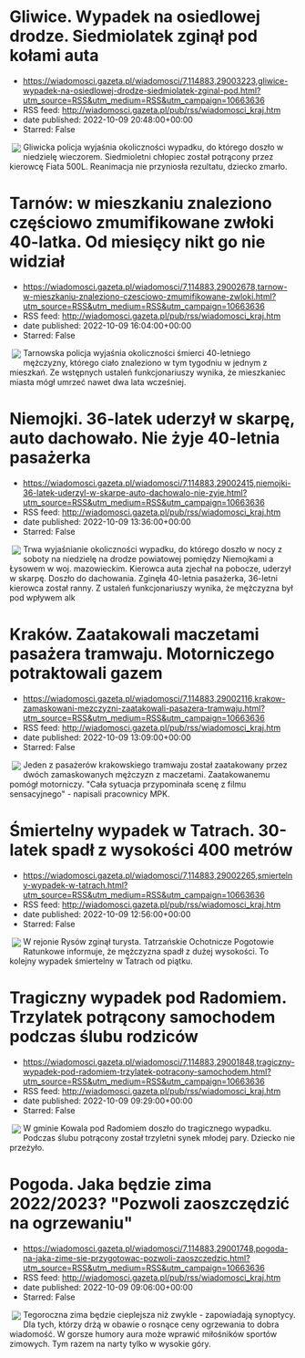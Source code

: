 # Gliwice. Wypadek na osiedlowej drodze. Siedmiolatek zginął pod kołami auta
 - https://wiadomosci.gazeta.pl/wiadomosci/7,114883,29003223,gliwice-wypadek-na-osiedlowej-drodze-siedmiolatek-zginal-pod.html?utm_source=RSS&utm_medium=RSS&utm_campaign=10663636
 - RSS feed: http://wiadomosci.gazeta.pl/pub/rss/wiadomosci_kraj.htm
 - date published: 2022-10-09 20:48:00+00:00
 - Starred: False

<img align="left" hspace="4" src="https://bi.im-g.pl/im/b7/89/1a/z27826871M,Wypadek---zdjecie-ilustracyjne.jpg" vspace="2" />Gliwicka policja wyjaśnia okoliczności wypadku, do którego doszło w niedzielę wieczorem. Siedmioletni chłopiec został potrącony przez kierowcę Fiata 500L. Reanimacja nie przyniosła rezultatu, dziecko zmarło.

# Tarnów: w mieszkaniu znaleziono częściowo zmumifikowane zwłoki 40-latka. Od miesięcy nikt go nie widział
 - https://wiadomosci.gazeta.pl/wiadomosci/7,114883,29002678,tarnow-w-mieszkaniu-znaleziono-czesciowo-zmumifikowane-zwloki.html?utm_source=RSS&utm_medium=RSS&utm_campaign=10663636
 - RSS feed: http://wiadomosci.gazeta.pl/pub/rss/wiadomosci_kraj.htm
 - date published: 2022-10-09 16:04:00+00:00
 - Starred: False

<img align="left" hspace="4" src="https://bi.im-g.pl/im/d2/a8/1b/z29002706M,Zdjecie-ilustracyjne-.jpg" vspace="2" />Tarnowska policja wyjaśnia okoliczności śmierci 40-letniego mężczyzny, którego ciało znaleziono w tym tygodniu w jednym z mieszkań. Ze wstępnych ustaleń funkcjonariuszy wynika, że mieszkaniec miasta mógł umrzeć nawet dwa lata wcześniej.

# Niemojki. 36-latek uderzył w skarpę, auto dachowało. Nie żyje 40-letnia pasażerka
 - https://wiadomosci.gazeta.pl/wiadomosci/7,114883,29002415,niemojki-36-latek-uderzyl-w-skarpe-auto-dachowalo-nie-zyje.html?utm_source=RSS&utm_medium=RSS&utm_campaign=10663636
 - RSS feed: http://wiadomosci.gazeta.pl/pub/rss/wiadomosci_kraj.htm
 - date published: 2022-10-09 13:36:00+00:00
 - Starred: False

<img align="left" hspace="4" src="https://bi.im-g.pl/im/b3/a8/1b/z29002419M,Wypadek-na-drodze-pomiedzy-Niemojkami-a-Lysowem.jpg" vspace="2" />Trwa wyjaśnianie okoliczności wypadku, do którego doszło w nocy z soboty na niedzielę na drodze powiatowej pomiędzy Niemojkami a Łysowem w woj. mazowieckim. Kierowca auta zjechał na pobocze, uderzył w skarpę. Doszło do dachowania. Zginęła 40-letnia pasażerka, 36-letni kierowca został ranny. Z ustaleń funkcjonariuszy wynika, że mężczyzna był pod wpływem alk

# Kraków. Zaatakowali maczetami pasażera tramwaju. Motorniczego potraktowali gazem
 - https://wiadomosci.gazeta.pl/wiadomosci/7,114883,29002116,krakow-zamaskowani-mezczyzni-zaatakowali-pasazera-tramwaju.html?utm_source=RSS&utm_medium=RSS&utm_campaign=10663636
 - RSS feed: http://wiadomosci.gazeta.pl/pub/rss/wiadomosci_kraj.htm
 - date published: 2022-10-09 13:09:00+00:00
 - Starred: False

<img align="left" hspace="4" src="https://bi.im-g.pl/im/9a/a8/1b/z29002138M,Tramwaj-Krakow---zdjecie-ilustracyjne.jpg" vspace="2" />Jeden z pasażerów krakowskiego tramwaju został zaatakowany przez dwóch zamaskowanych mężczyzn z maczetami. Zaatakowanemu pomógł motorniczy. "Cała sytuacja przypominała scenę z filmu sensacyjnego" - napisali pracownicy MPK.

# Śmiertelny wypadek w Tatrach. 30-latek spadł z wysokości 400 metrów
 - https://wiadomosci.gazeta.pl/wiadomosci/7,114883,29002265,smiertelny-wypadek-w-tatrach.html?utm_source=RSS&utm_medium=RSS&utm_campaign=10663636
 - RSS feed: http://wiadomosci.gazeta.pl/pub/rss/wiadomosci_kraj.htm
 - date published: 2022-10-09 12:56:00+00:00
 - Starred: False

<img align="left" hspace="4" src="https://bi.im-g.pl/im/23/a8/1b/z29002275M,Smiglowiec-TOPR---Zdjecie-ilustracyjne.jpg" vspace="2" />W rejonie Rysów zginął turysta. Tatrzańskie Ochotnicze Pogotowie Ratunkowe informuje, że mężczyzna spadł z dużej wysokości. To kolejny wypadek śmiertelny w Tatrach od piątku.

# Tragiczny wypadek pod Radomiem. Trzylatek potrącony samochodem podczas ślubu rodziców
 - https://wiadomosci.gazeta.pl/wiadomosci/7,114883,29001848,tragiczny-wypadek-pod-radomiem-trzylatek-potracony-samochodem.html?utm_source=RSS&utm_medium=RSS&utm_campaign=10663636
 - RSS feed: http://wiadomosci.gazeta.pl/pub/rss/wiadomosci_kraj.htm
 - date published: 2022-10-09 09:29:00+00:00
 - Starred: False

<img align="left" hspace="4" src="https://bi.im-g.pl/im/b4/4d/1b/z28630708M,Policja--ilustracyjne-.jpg" vspace="2" />W gminie Kowala pod Radomiem doszło do tragicznego wypadku. Podczas ślubu potrącony został trzyletni synek młodej pary. Dziecko nie przeżyło.

# Pogoda. Jaka będzie zima 2022/2023? "Pozwoli zaoszczędzić na ogrzewaniu"
 - https://wiadomosci.gazeta.pl/wiadomosci/7,114883,29001748,pogoda-na-jaka-zime-sie-przygotowac-pozwoli-zaoszczedzic.html?utm_source=RSS&utm_medium=RSS&utm_campaign=10663636
 - RSS feed: http://wiadomosci.gazeta.pl/pub/rss/wiadomosci_kraj.htm
 - date published: 2022-10-09 09:06:00+00:00
 - Starred: False

<img align="left" hspace="4" src="https://bi.im-g.pl/im/34/a8/1b/z29001780M,Prognoza-pogody-na-zime---zdjecie-ilustracyjne.jpg" vspace="2" />Tegoroczna zima będzie cieplejsza niż zwykle - zapowiadają synoptycy. Dla tych, którzy drżą w obawie o rosnące ceny ogrzewania to dobra wiadomość. W gorsze humory aura może wprawić miłośników sportów zimowych. Tym razem na narty tylko w wysokie góry.
